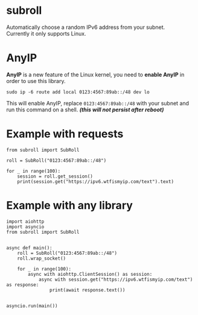 # subroll
Automatically choose a random IPv6 address from your subnet.  
Currently it only supports Linux.

# AnyIP

**AnyIP** is a new feature of the Linux kernel, you need to **enable AnyIP** in order to use this library.

```
sudo ip -6 route add local 0123:4567:89ab::/48 dev lo
```

This will enable AnyIP, replace `0123:4567:89ab::/48` with your subnet and run this command on a shell.
___(this will not persist after reboot)___

# Example with requests
```python3
from subroll import SubRoll

roll = SubRoll("0123:4567:89ab::/48")

for _ in range(100):
    session = roll.get_session()
    print(session.get("https://ipv6.wtfismyip.com/text").text)
```

# Example with any library
```python3
import aiohttp
import asyncio
from subroll import SubRoll


async def main():
    roll = SubRoll("0123:4567:89ab::/48")
    roll.wrap_socket()

    for _ in range(100):
        async with aiohttp.ClientSession() as session:
            async with session.get("https://ipv6.wtfismyip.com/text") as response:
                print(await response.text())


asyncio.run(main())
```
